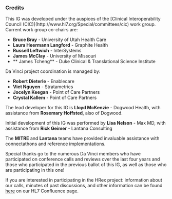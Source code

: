 ### Credits
<div class="modified-content" markdown="1">
This IG was developed under the auspices of the [Clinical Interoperability Council (CIC)](http://www.hl7.org/Special/committees/cic) work group.  Current work group co-chairs are:

* **Bruce Bray** - University of Utah Health Care
* **Laura Heermann Langford** - Graphite Health
* **Russell Leftwich** - InterSystems
* **James McClay** - University of Missouri
* ** James Tcheng** - Duke Clinical & Translational Science Institute

Da Vinci project coordination is managed by:

* **Robert Dieterle** - Enablecare
* **Viet Nguyen** - Stratametrics
* **Jocelyn Keegan** - Point of Care Partners
* **Crystal Kallem** - Point of Care Partners

The lead developer for this IG is **Lloyd McKenzie** - Dogwood Health, with assistance from **Rosemary Hoffsted**, also of Dogwood.

Initial development of this IG was performed by **Lisa Nelson** - Max MD, with assistance from **Rick Geimer** - Lantana Consulting

The **MITRE** and **Lantana** teams have provided invaluable assistance with connectathons and reference implementations.
</div>

Special thanks go to the numerous Da Vinci members who have participated on conference calls and reviews over the last four years and those who participated in the previous ballot of this IG, as well as those who are participating in this one!

If you are interested in participating in the HRex project: information about our calls, minutes of past discussions, and other information can be found [here](https://confluence.hl7.org/pages/viewpage.action?pageId=40741996) on our HL7 Confluence page.